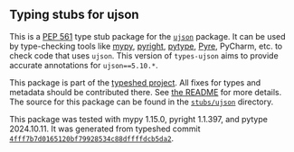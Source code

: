 ## Typing stubs for ujson

This is a [PEP 561](https://peps.python.org/pep-0561/)
type stub package for the [`ujson`](https://github.com/ultrajson/ultrajson) package.
It can be used by type-checking tools like
[mypy](https://github.com/python/mypy/),
[pyright](https://github.com/microsoft/pyright),
[pytype](https://github.com/google/pytype/),
[Pyre](https://pyre-check.org/),
PyCharm, etc. to check code that uses `ujson`. This version of
`types-ujson` aims to provide accurate annotations for
`ujson==5.10.*`.

This package is part of the [typeshed project](https://github.com/python/typeshed).
All fixes for types and metadata should be contributed there.
See [the README](https://github.com/python/typeshed/blob/main/README.md)
for more details. The source for this package can be found in the
[`stubs/ujson`](https://github.com/python/typeshed/tree/main/stubs/ujson)
directory.

This package was tested with
mypy 1.15.0,
pyright 1.1.397,
and pytype 2024.10.11.
It was generated from typeshed commit
[`4fff7b7d0165120bf79928534c88dffffdcb5da2`](https://github.com/python/typeshed/commit/4fff7b7d0165120bf79928534c88dffffdcb5da2).